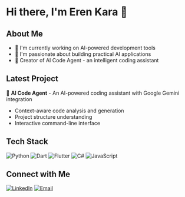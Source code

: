 # Hi there, I'm Eren Kara 👋

## About Me
- 🔭 I'm currently working on AI-powered development tools
- 🌱 I'm passionate about building practical AI applications
- 🤖 Creator of AI Code Agent - an intelligent coding assistant

## Latest Project
🚀 **AI Code Agent** - An AI-powered coding assistant with Google Gemini integration
- Context-aware code analysis and generation
- Project structure understanding
- Interactive command-line interface

## Tech Stack
![Python](https://img.shields.io/badge/-Python-3776AB?style=flat&logo=python&logoColor=white)
![Dart](https://img.shields.io/badge/-Dart-0175C2?style=flat&logo=dart&logoColor=white)
![Flutter](https://img.shields.io/badge/-Flutter-02569B?style=flat&logo=flutter&logoColor=white)
![C#](https://img.shields.io/badge/-C%23-239120?style=flat&logo=c-sharp&logoColor=white)
![JavaScript](https://img.shields.io/badge/-JavaScript-F7DF1E?style=flat&logo=javascript&logoColor=black)

## Connect with Me
[![LinkedIn](https://img.shields.io/badge/-LinkedIn-0077B5?style=flat&logo=linkedin&logoColor=white)](https://linkedin.com/in/eren-kara-a440511bb)
[![Email](https://img.shields.io/badge/-Email-D14836?style=flat&logo=gmail&logoColor=white)](mailto:erenkaraaa47@gmail.com)
